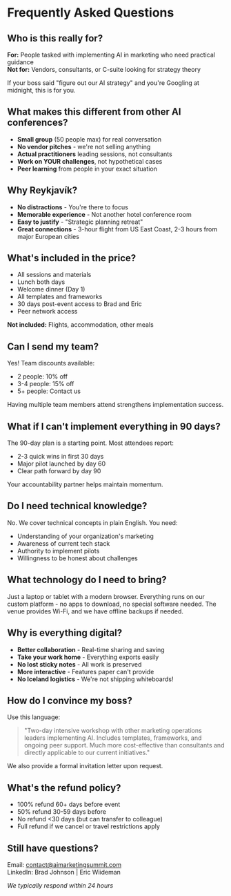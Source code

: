# Frequently Asked Questions

## Who is this really for?

**For:** People tasked with implementing AI in marketing who need practical guidance  
**Not for:** Vendors, consultants, or C-suite looking for strategy theory

If your boss said "figure out our AI strategy" and you're Googling at midnight, this is for you.

## What makes this different from other AI conferences?

- **Small group** (50 people max) for real conversation
- **No vendor pitches** - we're not selling anything
- **Actual practitioners** leading sessions, not consultants
- **Work on YOUR challenges**, not hypothetical cases
- **Peer learning** from people in your exact situation

## Why Reykjavík?

- **No distractions** - You're there to focus
- **Memorable experience** - Not another hotel conference room
- **Easy to justify** - "Strategic planning retreat"
- **Great connections** - 3-hour flight from US East Coast, 2-3 hours from major European cities

## What's included in the price?

- All sessions and materials
- Lunch both days
- Welcome dinner (Day 1)
- All templates and frameworks
- 30 days post-event access to Brad and Eric
- Peer network access

**Not included:** Flights, accommodation, other meals

## Can I send my team?

Yes! Team discounts available:
- 2 people: 10% off
- 3-4 people: 15% off
- 5+ people: Contact us

Having multiple team members attend strengthens implementation success.

## What if I can't implement everything in 90 days?

The 90-day plan is a starting point. Most attendees report:
- 2-3 quick wins in first 30 days
- Major pilot launched by day 60
- Clear path forward by day 90

Your accountability partner helps maintain momentum.

## Do I need technical knowledge?

No. We cover technical concepts in plain English. You need:
- Understanding of your organization's marketing
- Awareness of current tech stack
- Authority to implement pilots
- Willingness to be honest about challenges

## What technology do I need to bring?

Just a laptop or tablet with a modern browser. Everything runs on our custom platform - no apps to download, no special software needed. The venue provides Wi-Fi, and we have offline backups if needed.

## Why is everything digital?

- **Better collaboration** - Real-time sharing and saving
- **Take your work home** - Everything exports easily  
- **No lost sticky notes** - All work is preserved
- **More interactive** - Features paper can't provide
- **No Iceland logistics** - We're not shipping whiteboards!

## How do I convince my boss?

Use this language:
> "Two-day intensive workshop with other marketing operations leaders implementing AI. Includes templates, frameworks, and ongoing peer support. Much more cost-effective than consultants and directly applicable to our current initiatives."

We also provide a formal invitation letter upon request.

## What's the refund policy?

- 100% refund 60+ days before event
- 50% refund 30-59 days before
- No refund <30 days (but can transfer to colleague)
- Full refund if we cancel or travel restrictions apply

## Still have questions?

Email: contact@aimarketingsummit.com  
LinkedIn: Brad Johnson | Eric Wiideman

*We typically respond within 24 hours*